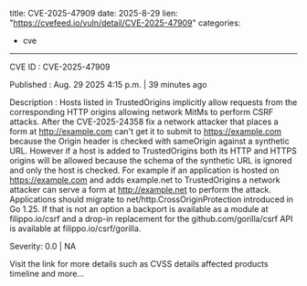  
title: CVE-2025-47909
date: 2025-8-29
lien: "https://cvefeed.io/vuln/detail/CVE-2025-47909"
categories:
  - cve
---

CVE ID : CVE-2025-47909

Published :  Aug. 29
2025
4:15 p.m. | 39 minutes ago

Description : Hosts listed in TrustedOrigins implicitly allow requests from the corresponding HTTP origins
allowing network MitMs to perform CSRF attacks. After the CVE-2025-24358 fix
a network attacker that places a form at http://example.com can't get it to submit to https://example.com because the Origin header is checked with sameOrigin against a synthetic URL. However
if a host is added to TrustedOrigins
both its HTTP and HTTPS origins will be allowed
because the schema of the synthetic URL is ignored and only the host is checked. For example
if an application is hosted on https://example.com and adds example.net to TrustedOrigins
a network attacker can serve a form at http://example.net to perform the attack. Applications should migrate to net/http.CrossOriginProtection
introduced in Go 1.25. If that is not an option
a backport is available as a module at filippo.io/csrf
and a drop-in replacement for the github.com/gorilla/csrf API is available at filippo.io/csrf/gorilla.

Severity: 0.0 | NA

Visit the link for more details
such as CVSS details
affected products
timeline
and more...
